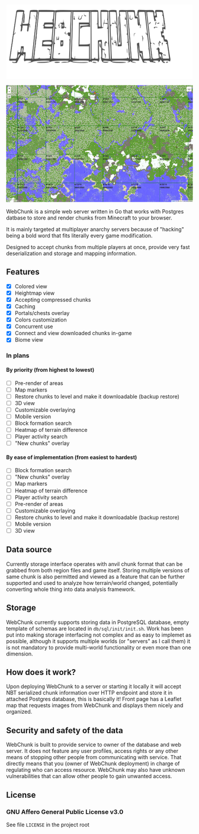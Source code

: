 <p align="center"><img src="splash.svg" width="600" height="200"></p>

![WebChunk with overworld section from PhoenixAnarchy](preview.jpeg)

WebChunk is a simple web server written in Go that works with Postgres datbase to store and render chunks from Minecraft to your browser.

It is mainly targeted at multiplayer anarchy servers because of "hacking" being a bold word that fits literally every game modification.

Designed to accept chunks from multiple players at once, provide very fast deserialization and storage and mapping information.

## Features

- [x] Colored view
- [x] Heightmap view
- [x] Accepting compressed chunks
- [x] Caching
- [x] Portals/chests overlay
- [x] Colors customization
- [x] Concurrent use
- [x] Connect and view downloaded chunks in-game
- [x] Biome view

### In plans

#### By priority (from highest to lowest)

- [ ] Pre-render of areas
- [ ] Map markers
- [ ] Restore chunks to level and make it downloadable (backup restore)
- [ ] 3D view
- [ ] Customizable overlaying
- [ ] Mobile version
- [ ] Block formation search
- [ ] Heatmap of terrain difference
- [ ] Player activity search
- [ ] "New chunks" overlay

#### By ease of implementation (from easiest to hardest)

- [ ] Block formation search
- [ ] "New chunks" overlay
- [ ] Map markers
- [ ] Heatmap of terrain difference
- [ ] Player activity search
- [ ] Pre-render of areas
- [ ] Customizable overlaying
- [ ] Restore chunks to level and make it downloadable (backup restore)
- [ ] Mobile version
- [ ] 3D view

## Data source

Currently storage interface operates with anvil chunk format that can be grabbed from both region files and game itself. Storing multiple versions of same chunk is also permitted and viewed as a feature that can be further supported and used to analyze how terrain/world changed, potentially converting whole thing into data analysis framework.

## Storage

WebChunk currently supports storing data in PostgreSQL database, empty template of schemas are located in `db/sql/init/init.sh`. Work has been put into making storage interfacing not complex and as easy to implemet as possible, although it supports multiple worlds (or "servers" as I call them) it is not mandatory to provide multi-world functionality or even more than one dimension.

## How does it work?

Upon deploying WebChunk to a server or starting it locally it will accept NBT serialized chunk information over HTTP endpoint and store it in attached Postgres database, this is basically it! Front page has a Leaflet map that requests images from WebChunk and displays them nicely and organized.

## Security and safety of the data

WebChunk is built to provide service to owner of the database and web server. It does not feature any user profiles, access rights or any other means of stopping other people from communicating with service. That directly means that you (owner of WebChunk deployment) in charge of regulating who can access resource. WebChunk may also have unknown vulnerabilities that can allow other people to gain unwanted access.

## License

### GNU Affero General Public License v3.0

See file `LICENSE` in the project root
